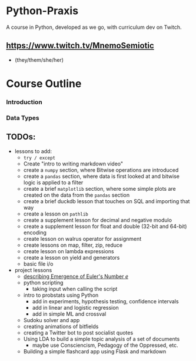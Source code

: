 # Python-Praxis
A course in Python, developed as we go, with curriculum dev on Twitch.



## https://www.twitch.tv/MnemoSemiotic
* (they/them/she/her)

# Course Outline


### Introduction

### Data Types




## TODOs:
* lessons to add:
    * `try / except`
    * Create "intro to writing markdown video"
    * create a `numpy` section, where Bitwise operations are introduced
    * create a `pandas` section, where data is first looked at and bitwise logic is applied to a filter
    * create a brief `matplotlib` section, where some simple plots are created on the data from the `pandas` section
    * create a brief duckdb lesson that touches on SQL and importing that way
    * create a lesson on `pathlib`
    * create a supplement lesson for decimal and negative modulo
    * create a supplement lesson for float and double (32-bit and 64-bit) encoding
    * create lesson on walrus operator for assignment
    * create lessons on map, filter, zip, reduce
    * create lesson on lambda expressions
    * create a lesson on yield and generators
    * basic file i/o
* project lessons
    * [describing Emergence of Euler's Number $e$](https://www.youtube.com/watch?v=Mw52nDwPh8k&list=PL5T50pwCrPUrIxYqP8jC8ctUUItW6csXG)
    * python scripting
        * taking input when calling the script
    * intro to probstats using Python
        * add in experiments, hypothesis testing, confidence intervals
        * add in linear and logistic regression
        * add in simple ML and crossval
    * Sudoku solver and app
    * creating animations of bitfields
    * creating a Twitter bot to post socialist quotes
    * Using LDA to build a simple topic analysis of a set of documents
        * maybe use Consciencism, Pedagogy of the Oppressed, etc.
    * Building a simple flashcard app using Flask and markdown

